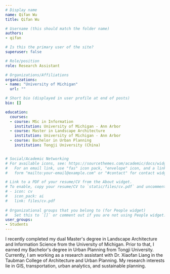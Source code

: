 ```yaml
---
# Display name
name: Qifan Wu
title: Qifan Wu

# Username (this should match the folder name)
authors:
- qifan

# Is this the primary user of the site?
superuser: false

# Role/position
role: Research Assistant

# Organizations/Affiliations
organizations:
- name: "University of Michigan"
  url: ""

# Short bio (displayed in user profile at end of posts)
bio: []

education:
  courses:
  - course: MSc in Information 
    institution: University of Michigan - Ann Arbor
  - course: Master in Landscape Architecture 
    institution: University of Michigan - Ann Arbor
  - course: Bachelor in Urban Planning 
    institution: Tongji University (China)


# Social/Academic Networking
# For available icons, see: https://sourcethemes.com/academic/docs/widgets/#icons
#   For an email link, use "fas" icon pack, "envelope" icon, and a link in the
#   form "mailto:your-email@example.com" or "#contact" for contact widget.

# Link to a PDF of your resume/CV from the About widget.
# To enable, copy your resume/CV to `static/files/cv.pdf` and uncomment the lines below.  
# - icon: cv
#   icon_pack: ai
#   link: files/cv.pdf
  
# Organizational groups that you belong to (for People widget)
#   Set this to `[]` or comment out if you are not using People widget.  
user_groups:
- Students
---
```


I recently completed my dual Master's degree in Landscape Architecture and Information Science from the University of Michigan. Prior to that, I earned my Bachelor's degree in Urban Planning from Tongji University. Currently, I am working as a research assistant with Dr. Xiaofan Liang in the Taubman College of Architecture and Urban Planning. My research interests lie in GIS, transportation, urban analytics, and sustainable planning.
